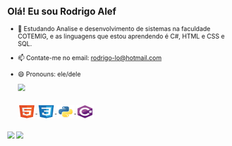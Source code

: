 ## Olá! Eu sou Rodrigo Alef

- 🌱 Estudando Analise e desenvolvimento de sistemas na faculdade COTEMIG, e as linguagens que estou aprendendo é C#, HTML e CSS e SQL.
- 📫 Contate-me no email: rodrigo-lo@hotmail.com
- 😄 Pronouns: ele/dele

  <div> 
    <a href= "https://github.com/RodrigoTalin">
    <img heigh = "180cm" src="https://github-readme-stats.vercel.app/api?username=RodrigoTalin&show_icons=true&theme=dark">
  </div>

  ##

  <div>
    <img align="center" alt="Rodrigo-HTML" height="30" width="40" src="https://raw.githubusercontent.com/devicons/devicon/master/icons/html5/html5-original.svg">
    <img align="center" alt="Rodrigo-CSS" height="30" width="40" src="https://raw.githubusercontent.com/devicons/devicon/master/icons/css3/css3-original.svg">
    <img align="center" alt="Rodrigo-Python" height="30" width="40" src="https://raw.githubusercontent.com/devicons/devicon/master/icons/python/python-original.svg">
    <img align="center" alt="Rodrigo-Csharp" height="30" width="40" src="https://raw.githubusercontent.com/devicons/devicon/master/icons/csharp/csharp-original.svg">
  </div>

  ##

<div>
  <a href="https://instagram.com/rodrigotalin" target="_blank"><img src="https://img.shields.io/badge/-Instagram-%23E4405F?style=for-the-badge&logo=instagram&logoColor=white" target="_blank"></a>
  <a href="https://www.linkedin.com/in/rodrigoalef" target="_blank"><img src="https://img.shields.io/badge/-LinkedIn-%230077B5?style=for-the-badge&logo=linkedin&logoColor=white" target="_blank"></a>
</div>
